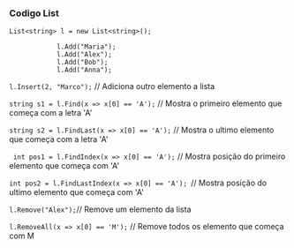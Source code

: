 ### Codigo List
```
List<string> l = new List<string>();

            l.Add("Maria");
            l.Add("Alex");
            l.Add("Bob");
            l.Add("Anna");
  ```
  ```l.Insert(2, "Marco");``` // Adiciona outro elemento a lista
   
  ```string s1 = l.Find(x => x[0] == 'A');``` // Mostra o primeiro elemento que começa com a letra 'A'
   
  ```string s2 = l.FindLast(x => x[0] == 'A');``` //  Mostra o ultimo elemento que começa com a letra 'A'
   
  ``` int pos1 = l.FindIndex(x => x[0] == 'A');``` // Mostra posição do primeiro elemento que começa com 'A'
   
  ```int pos2 = l.FindLastIndex(x => x[0] == 'A'); ```// Mostra posição do ultimo elemento que começa com 'A'
   
  ``` l.Remove("Alex"); ```// Remove um elemento da lista
   
  ```l.RemoveAll(x => x[0] == 'M');``` // Remove todos os elemento que começa com M
  

